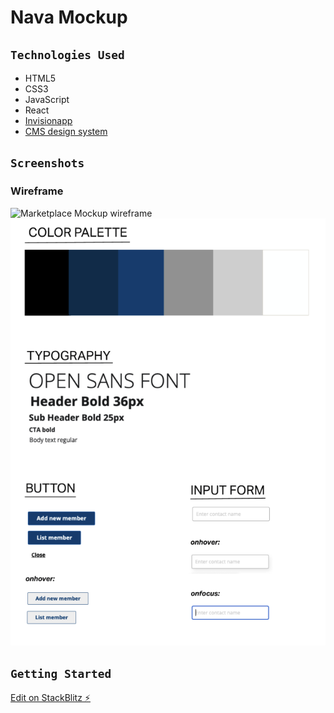 # Nava Mockup

## `Technologies Used`

- HTML5
- CSS3
- JavaScript
- React
- [Invisionapp](https://www.invisionapp.com/inside-design/design-resources/do/)
- [CMS design system](https://design.cms.gov/?theme=core)

## `Screenshots`

### Wireframe

![Marketplace Mockup wireframe](/public/imgs/marketplacewireframe.jpg)
![Design kit](/public/imgs/designkit.png)

## `Getting Started`

[Edit on StackBlitz ⚡️](https://stackblitz.com/edit/react-ecfxjf)
